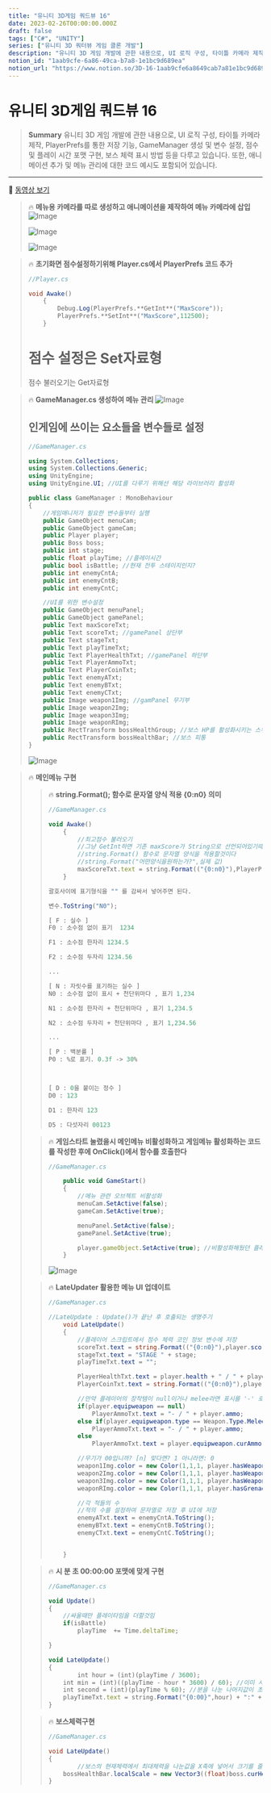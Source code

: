 ```yaml
---
title: "유니티 3D게임 쿼드뷰 16"
date: 2023-02-26T00:00:00.000Z
draft: false
tags: ["C#", "UNITY"]
series: ["유니티 3D 쿼터뷰 게임 클론 개발"]
description: "유니티 3D 게임 개발에 관한 내용으로, UI 로직 구성, 타이틀 카메라 제작, PlayerPrefs를 통한 저장 기능, GameManager 생성 및 변수 설정, 점수 및 플레이 시간 포맷 구현, 보스 체력 표시 방법 등을 다루고 있습니다. 또한, 애니메이션 추가 및 메뉴 관리에 대한 코드 예시도 포함되어 있습니다."
notion_id: "1aab9cfe-6a86-49ca-b7a8-1e1bc9d689ea"
notion_url: "https://www.notion.so/3D-16-1aab9cfe6a8649cab7a81e1bc9d689ea"
---
```


# 유니티 3D게임 쿼드뷰 16

> **Summary**
> 유니티 3D 게임 개발에 관한 내용으로, UI 로직 구성, 타이틀 카메라 제작, PlayerPrefs를 통한 저장 기능, GameManager 생성 및 변수 설정, 점수 및 플레이 시간 포맷 구현, 보스 체력 표시 방법 등을 다루고 있습니다. 또한, 애니메이션 추가 및 메뉴 관리에 대한 코드 예시도 포함되어 있습니다.

---

🎥 [동영상 보기](https://www.youtube.com/watch?v=7B9BsVnG8D8&list=PLO-mt5Iu5TeYkrBzWKuTCl6IUm_bA6BKy&index=16)

> 🔥 **메뉴용 카메라를 따로 생성하고 애니메이션을 제작하여 메뉴 카메라에 삽입**
> ![Image](https://prod-files-secure.s3.us-west-2.amazonaws.com/09ccd4d5-876c-4bba-bbdf-cc77a0a11257/df87470e-df6e-4b50-b0f5-e05e52056a6f/Untitled.png?X-Amz-Algorithm=AWS4-HMAC-SHA256&X-Amz-Content-Sha256=UNSIGNED-PAYLOAD&X-Amz-Credential=ASIAZI2LB466RPI2GPKF%2F20250724%2Fus-west-2%2Fs3%2Faws4_request&X-Amz-Date=20250724T120153Z&X-Amz-Expires=3600&X-Amz-Security-Token=IQoJb3JpZ2luX2VjEAQaCXVzLXdlc3QtMiJGMEQCIER68DXoyFn59G%2BfwjbQfJU%2F8f2mUhQjfwsMuZ6MbFtPAiAsO0%2FKt99IQmVchNC%2F9MKBBXO1ImtkMhNknrVLsRs0DCr%2FAwgtEAAaDDYzNzQyMzE4MzgwNSIM44EJGKNjLXliwoWBKtwDL%2F7zyo%2BTK1pCg7IXh5SBg6YOL2dOovOe62CN%2FL1FYZLs2ObP5Ju9stR88uMGLoqUJW0G3WdBcF4X5R0e4coovTP79vwIymY0Y4bZfva9d3q6PqO7L5iKKEv5DNkozJEt%2B2QNc%2FZFZTVW8vBvQPps8EcDuVRamubr7UiCgvKImzBV4FsXbhJrIUtv%2FMabVA85WzNl5dXOeleb4TuQCiCWtDH0MIcAonxqen%2FPWms3OJKm1h11qAN7uX%2BBiYu3qQgKE8MEkF%2FIy%2F5FOTf7LjVK0S2M0RHGPC%2BY2L1bzc2BVQuEqX3WqDCVjZ7tjjDYSVADJvG8MaPf7bidvka7R2PFRwOx5qqzsy6qv0xcKXJQ287ETd3VjB2Qr4Xer3KV82R0BPkBEMGFHT0%2FWBoIeB0sUbus%2BnBCK%2FCUgfnx7HZJyPxBT%2FTkJH3OdziThZyQ5nPpyUIlgY6HfKnTSds4OuMka4sy4b%2F%2BSXK0vIvElb665OQ5fxwBp7Xi5ArIEvwVeX9iFEAPYxvEswTZE1dOSlw0yqTSGZeEvo1QZCuumrNew0NQvwaH1QbNbtcTG4fw9NmXc9UOnHbAqQuqY9v8ZvMNQatYD4LRrNV3rtX97thma7MNd2FYNFI%2FPmUROtUwtr%2BIxAY6pgGlcGqyDSfw98R5QYRt9uAOUJh8duVi0nikGu6oB6M7WgRkFHLvGxup3Z9t%2BltTZFf8j0lU9hIYmjV1cPad0PVcId5KgThc8FiLN8vdOWCLF1Ou%2F1G%2B290OiChENhuXmTLkCb%2FMOAGn8meyCbXF2C2WvvSqA9k5isCNp0L4ZwCfmUQR0l%2FianhhkYw50zzTd9%2B9t7Qscbg97n40xoiGTqtXVkHfyOuM&X-Amz-Signature=3b1f3bb9b7d9f63f54a33a76ebcf3e3a3b5ed31e1022dece7e550996eaeeb375&X-Amz-SignedHeaders=host&x-amz-checksum-mode=ENABLED&x-id=GetObject)
>
> ![Image](https://prod-files-secure.s3.us-west-2.amazonaws.com/09ccd4d5-876c-4bba-bbdf-cc77a0a11257/0573a780-c139-4701-b4bf-908d54bf329b/Untitled.png?X-Amz-Algorithm=AWS4-HMAC-SHA256&X-Amz-Content-Sha256=UNSIGNED-PAYLOAD&X-Amz-Credential=ASIAZI2LB466RPI2GPKF%2F20250724%2Fus-west-2%2Fs3%2Faws4_request&X-Amz-Date=20250724T120153Z&X-Amz-Expires=3600&X-Amz-Security-Token=IQoJb3JpZ2luX2VjEAQaCXVzLXdlc3QtMiJGMEQCIER68DXoyFn59G%2BfwjbQfJU%2F8f2mUhQjfwsMuZ6MbFtPAiAsO0%2FKt99IQmVchNC%2F9MKBBXO1ImtkMhNknrVLsRs0DCr%2FAwgtEAAaDDYzNzQyMzE4MzgwNSIM44EJGKNjLXliwoWBKtwDL%2F7zyo%2BTK1pCg7IXh5SBg6YOL2dOovOe62CN%2FL1FYZLs2ObP5Ju9stR88uMGLoqUJW0G3WdBcF4X5R0e4coovTP79vwIymY0Y4bZfva9d3q6PqO7L5iKKEv5DNkozJEt%2B2QNc%2FZFZTVW8vBvQPps8EcDuVRamubr7UiCgvKImzBV4FsXbhJrIUtv%2FMabVA85WzNl5dXOeleb4TuQCiCWtDH0MIcAonxqen%2FPWms3OJKm1h11qAN7uX%2BBiYu3qQgKE8MEkF%2FIy%2F5FOTf7LjVK0S2M0RHGPC%2BY2L1bzc2BVQuEqX3WqDCVjZ7tjjDYSVADJvG8MaPf7bidvka7R2PFRwOx5qqzsy6qv0xcKXJQ287ETd3VjB2Qr4Xer3KV82R0BPkBEMGFHT0%2FWBoIeB0sUbus%2BnBCK%2FCUgfnx7HZJyPxBT%2FTkJH3OdziThZyQ5nPpyUIlgY6HfKnTSds4OuMka4sy4b%2F%2BSXK0vIvElb665OQ5fxwBp7Xi5ArIEvwVeX9iFEAPYxvEswTZE1dOSlw0yqTSGZeEvo1QZCuumrNew0NQvwaH1QbNbtcTG4fw9NmXc9UOnHbAqQuqY9v8ZvMNQatYD4LRrNV3rtX97thma7MNd2FYNFI%2FPmUROtUwtr%2BIxAY6pgGlcGqyDSfw98R5QYRt9uAOUJh8duVi0nikGu6oB6M7WgRkFHLvGxup3Z9t%2BltTZFf8j0lU9hIYmjV1cPad0PVcId5KgThc8FiLN8vdOWCLF1Ou%2F1G%2B290OiChENhuXmTLkCb%2FMOAGn8meyCbXF2C2WvvSqA9k5isCNp0L4ZwCfmUQR0l%2FianhhkYw50zzTd9%2B9t7Qscbg97n40xoiGTqtXVkHfyOuM&X-Amz-Signature=2cf1511b3da8b58d617285bd0ff2f32cbef979d65a2ecdd0bfad35a62ee0baf9&X-Amz-SignedHeaders=host&x-amz-checksum-mode=ENABLED&x-id=GetObject)
>
> ![Image](https://prod-files-secure.s3.us-west-2.amazonaws.com/09ccd4d5-876c-4bba-bbdf-cc77a0a11257/07401724-6c7e-4620-b7b4-f455d795ed51/Untitled.png?X-Amz-Algorithm=AWS4-HMAC-SHA256&X-Amz-Content-Sha256=UNSIGNED-PAYLOAD&X-Amz-Credential=ASIAZI2LB466RPI2GPKF%2F20250724%2Fus-west-2%2Fs3%2Faws4_request&X-Amz-Date=20250724T120153Z&X-Amz-Expires=3600&X-Amz-Security-Token=IQoJb3JpZ2luX2VjEAQaCXVzLXdlc3QtMiJGMEQCIER68DXoyFn59G%2BfwjbQfJU%2F8f2mUhQjfwsMuZ6MbFtPAiAsO0%2FKt99IQmVchNC%2F9MKBBXO1ImtkMhNknrVLsRs0DCr%2FAwgtEAAaDDYzNzQyMzE4MzgwNSIM44EJGKNjLXliwoWBKtwDL%2F7zyo%2BTK1pCg7IXh5SBg6YOL2dOovOe62CN%2FL1FYZLs2ObP5Ju9stR88uMGLoqUJW0G3WdBcF4X5R0e4coovTP79vwIymY0Y4bZfva9d3q6PqO7L5iKKEv5DNkozJEt%2B2QNc%2FZFZTVW8vBvQPps8EcDuVRamubr7UiCgvKImzBV4FsXbhJrIUtv%2FMabVA85WzNl5dXOeleb4TuQCiCWtDH0MIcAonxqen%2FPWms3OJKm1h11qAN7uX%2BBiYu3qQgKE8MEkF%2FIy%2F5FOTf7LjVK0S2M0RHGPC%2BY2L1bzc2BVQuEqX3WqDCVjZ7tjjDYSVADJvG8MaPf7bidvka7R2PFRwOx5qqzsy6qv0xcKXJQ287ETd3VjB2Qr4Xer3KV82R0BPkBEMGFHT0%2FWBoIeB0sUbus%2BnBCK%2FCUgfnx7HZJyPxBT%2FTkJH3OdziThZyQ5nPpyUIlgY6HfKnTSds4OuMka4sy4b%2F%2BSXK0vIvElb665OQ5fxwBp7Xi5ArIEvwVeX9iFEAPYxvEswTZE1dOSlw0yqTSGZeEvo1QZCuumrNew0NQvwaH1QbNbtcTG4fw9NmXc9UOnHbAqQuqY9v8ZvMNQatYD4LRrNV3rtX97thma7MNd2FYNFI%2FPmUROtUwtr%2BIxAY6pgGlcGqyDSfw98R5QYRt9uAOUJh8duVi0nikGu6oB6M7WgRkFHLvGxup3Z9t%2BltTZFf8j0lU9hIYmjV1cPad0PVcId5KgThc8FiLN8vdOWCLF1Ou%2F1G%2B290OiChENhuXmTLkCb%2FMOAGn8meyCbXF2C2WvvSqA9k5isCNp0L4ZwCfmUQR0l%2FianhhkYw50zzTd9%2B9t7Qscbg97n40xoiGTqtXVkHfyOuM&X-Amz-Signature=7e71a45d41955c1031af81ffd4631d9e8cd3ec9ec62e85b198cecac46c76764f&X-Amz-SignedHeaders=host&x-amz-checksum-mode=ENABLED&x-id=GetObject)
>
>

> 🔥 **초기화면 점수설정하기위해 Player.cs에서 PlayerPrefs 코드 추가**
> ```c#
> //Player.cs
>
> void Awake()
>     {
>         Debug.Log(PlayerPrefs.**GetInt**("MaxScore"));
>         PlayerPrefs.**SetInt**("MaxScore",112500);
>     }
> ```
>
> # 점수 설정은 Set자료형
> 점수 불러오기는 Get자료형
>
>

> 🔥 **GameManager.cs 생성하여 메뉴 관리**
> ![Image](https://prod-files-secure.s3.us-west-2.amazonaws.com/09ccd4d5-876c-4bba-bbdf-cc77a0a11257/1f0cb8e0-33a5-4e03-9c6c-7f0a7e57613b/Untitled.png?X-Amz-Algorithm=AWS4-HMAC-SHA256&X-Amz-Content-Sha256=UNSIGNED-PAYLOAD&X-Amz-Credential=ASIAZI2LB4667CM4FUNE%2F20250724%2Fus-west-2%2Fs3%2Faws4_request&X-Amz-Date=20250724T120154Z&X-Amz-Expires=3600&X-Amz-Security-Token=IQoJb3JpZ2luX2VjEAQaCXVzLXdlc3QtMiJHMEUCIG89M6zbMmclqB4tAuAg23lrWW6Bq7pVexyRogGkbQOZAiEAg6VaF0AiAPnWHB9DCqbj6PFwDsVeug4GmbH94PLcbIMq%2FwMILRAAGgw2Mzc0MjMxODM4MDUiDLwf%2BgWaypept7ycIircA05nh5R1FfJ5aj7gHPWbcJ2Mz1XWEvA9XaPvQB%2FHd5uF%2F0%2F2Ixr39JU2l7jQN%2FrAhe3lPhCaqamkmlE1CpLTdxD6jw1s%2BnR4dxA%2FX2qlZEQVzYKJMk8eou5JBtHAnHSewZZIqXEFNpnQrzPUTeD%2BeVKCOlICVpFK2vv%2FpqrKZH5oX%2FSlxb0IAeJd2P3%2BvmDbtqaBs1YsP%2FU%2Fm8OLGqEq0y5hQsOBfrF0OxnWUpKwTfi3fWuAhSQot%2BiigwRO17iKfZ8my8tmoiD5tsFNacmQMt0qnMk1kYiiJrS55aZl8F2lsdFkWwAw64A7tgKwtP0GKUkPWy31P10nfUvDBl%2FAlsbTWr71KK4hfrBFWzU0MA9x2gojPJcs5ytSxVETBvlkIhlvA35moHIVEKwqA2p%2FFAAVArKYYvN5wd%2BpzEYnmC%2FW%2B3QFV%2FT6qGq3J6fqd7o3fmBIuIL%2BtbpNW1In7rYkbxgWzyIjH9GTGf6zE%2BHWCKnjjVimhua9qyrklYgXb3E3726bPlt9Ubi250hGUi7H%2F5SiqJAH3M5i5L0a4XB8rgNI1HzMeUo7%2ByWScckJ3iE8soI9JKSiNosG9m2EySDRFazfC6qKVPiLwNCI%2FJKU6g5jCrj%2Fh1GBxgcO7a4VMLy%2FiMQGOqUBfyc4IPuwhgQN03TzZtlHBUnm%2FvWmsEf3fz%2FbZY%2B3GiS82QEvdjGq1BVUHeN4Xgm4hb%2FRvl2%2FTMu%2B7wt4ahxXVUf0RPrrHk05wVOa9cPUEW9S4VS6Ss3aLNI%2BkJyrDeBmlmRRzEtgFhy3zvVvhTmnmp3H0Y9ISv7UhXN9QMHIuSMVRyw20r%2BguTJrRH7hRDfUu3fsMBazYg53pDs4IpH2sY6J5pSH&X-Amz-Signature=08334d70ab11466bcd154018bb2b592f013e44de11fd0484798f7e94badda834&X-Amz-SignedHeaders=host&x-amz-checksum-mode=ENABLED&x-id=GetObject)
>
> ## 인게임에 쓰이는 요소들을 변수들로 설정
>
> ```c#
> //GameManager.cs
>
> using System.Collections;
> using System.Collections.Generic;
> using UnityEngine;
> using UnityEngine.UI; //UI를 다루기 위해선 해당 라이브러리 활성화
>
> public class GameManager : MonoBehaviour
> {
>     //게임매니저가 필요한 변수들부터 실행
>     public GameObject menuCam;
>     public GameObject gameCam;
>     public Player player;
>     public Boss boss;
>     public int stage;
>     public float playTime; //플레이시간
>     public bool isBattle; //현재 전투 스테이지인지?
>     public int enemyCntA;
>     public int enemyCntB;
>     public int enemyCntC;
>
>     //UI를 위한 변수설정
>     public GameObject menuPanel;
>     public GameObject gamePanel;
>     public Text maxScoreTxt;
>     public Text scoreTxt; //gamePanel 상단부
>     public Text stageTxt;
>     public Text playTimeTxt;
>     public Text PlayerHealthTxt; //gamePanel 하단부
>     public Text PlayerAmmoTxt;
>     public Text PlayerCoinTxt;
>     public Text enemyATxt;
>     public Text enemyBTxt;
>     public Text enemyCTxt;
>     public Image weapon1Img; //gamPanel 무기부
>     public Image weapon2Img;
>     public Image weapon3Img;
>     public Image weaponRImg;
>     public RectTransform bossHealthGroup; //보스 HP를 활성화시키는 스위치
>     public RectTransform bossHealthBar; //보스 피통
> }
> ```
>
> ![Image](https://prod-files-secure.s3.us-west-2.amazonaws.com/09ccd4d5-876c-4bba-bbdf-cc77a0a11257/d012f7be-ee44-4051-9499-48f353a92d7a/Untitled.png?X-Amz-Algorithm=AWS4-HMAC-SHA256&X-Amz-Content-Sha256=UNSIGNED-PAYLOAD&X-Amz-Credential=ASIAZI2LB4667CM4FUNE%2F20250724%2Fus-west-2%2Fs3%2Faws4_request&X-Amz-Date=20250724T120154Z&X-Amz-Expires=3600&X-Amz-Security-Token=IQoJb3JpZ2luX2VjEAQaCXVzLXdlc3QtMiJHMEUCIG89M6zbMmclqB4tAuAg23lrWW6Bq7pVexyRogGkbQOZAiEAg6VaF0AiAPnWHB9DCqbj6PFwDsVeug4GmbH94PLcbIMq%2FwMILRAAGgw2Mzc0MjMxODM4MDUiDLwf%2BgWaypept7ycIircA05nh5R1FfJ5aj7gHPWbcJ2Mz1XWEvA9XaPvQB%2FHd5uF%2F0%2F2Ixr39JU2l7jQN%2FrAhe3lPhCaqamkmlE1CpLTdxD6jw1s%2BnR4dxA%2FX2qlZEQVzYKJMk8eou5JBtHAnHSewZZIqXEFNpnQrzPUTeD%2BeVKCOlICVpFK2vv%2FpqrKZH5oX%2FSlxb0IAeJd2P3%2BvmDbtqaBs1YsP%2FU%2Fm8OLGqEq0y5hQsOBfrF0OxnWUpKwTfi3fWuAhSQot%2BiigwRO17iKfZ8my8tmoiD5tsFNacmQMt0qnMk1kYiiJrS55aZl8F2lsdFkWwAw64A7tgKwtP0GKUkPWy31P10nfUvDBl%2FAlsbTWr71KK4hfrBFWzU0MA9x2gojPJcs5ytSxVETBvlkIhlvA35moHIVEKwqA2p%2FFAAVArKYYvN5wd%2BpzEYnmC%2FW%2B3QFV%2FT6qGq3J6fqd7o3fmBIuIL%2BtbpNW1In7rYkbxgWzyIjH9GTGf6zE%2BHWCKnjjVimhua9qyrklYgXb3E3726bPlt9Ubi250hGUi7H%2F5SiqJAH3M5i5L0a4XB8rgNI1HzMeUo7%2ByWScckJ3iE8soI9JKSiNosG9m2EySDRFazfC6qKVPiLwNCI%2FJKU6g5jCrj%2Fh1GBxgcO7a4VMLy%2FiMQGOqUBfyc4IPuwhgQN03TzZtlHBUnm%2FvWmsEf3fz%2FbZY%2B3GiS82QEvdjGq1BVUHeN4Xgm4hb%2FRvl2%2FTMu%2B7wt4ahxXVUf0RPrrHk05wVOa9cPUEW9S4VS6Ss3aLNI%2BkJyrDeBmlmRRzEtgFhy3zvVvhTmnmp3H0Y9ISv7UhXN9QMHIuSMVRyw20r%2BguTJrRH7hRDfUu3fsMBazYg53pDs4IpH2sY6J5pSH&X-Amz-Signature=62d5c997b01a3fe8ee95dee94391a944c59f63ffa2258046bbaace4286c99051&X-Amz-SignedHeaders=host&x-amz-checksum-mode=ENABLED&x-id=GetObject)
>
>

> 🔥 **메인메뉴 구현**
> > 🔥 **string.Format(); 함수로 문자열 양식 적용 {0:n0} 의미**
> > ```javascript
> > //GameManager.cs
> >
> > void Awake() 
> >     {
> >         //최고점수 불러오기
> >         //그냥 GetInt하면 기존 maxScore가 String으로 선언되어있기때문에
> >         //string.Format() 함수로 문자열 양식을 적용할것이다
> >         //string.Format("어떤양식을원하는가?",실제 값)
> >         maxScoreTxt.text = string.Format(("{0:n0}"),PlayerPrefs.GetInt("MaxScore"));
> >     }
> > ```
> >
> > ```c#
> > 괄호사이에 표기형식을 "" 를 감싸서 넣어주면 된다.
> >
> > 변수.ToString("N0"); 
> >
> > [ F : 실수 ]
> > F0 : 소수점 없이 표기  1234
> >
> > F1 : 소수점 한자리 1234.5
> >
> > F2 : 소수점 두자리 1234.56
> >
> > ...
> >
> > [ N : 자릿수를 표기하는 실수 ]
> > N0 : 소수점 없이 표시 + 천단위마다 , 표기 1,234
> >
> > N1 : 소수점 한자리 + 천단위마다 , 표기 1,234.5
> >
> > N2 : 소수점 두자리 + 천단위마다 , 표기 1,234.56
> >
> > ...
> >
> > [ P : 백분률 ]
> > P0 : %로 표기. 0.3f -> 30%
> >
> >
> >
> > [ D : 0을 붙이는 정수 ]
> > D0 : 123
> >
> > D1 : 한자리 123
> >
> > D5 : 다섯자리 00123
> > ```
> >
> >
>
> > 🔥 **게임스타트 눌렸을시 메인메뉴 비활성화하고 게임메뉴 활성화하는 코드를 작성한 후에 OnClick()에서 함수를 호출한다**
> > ```javascript
> > //GameManager.cs
> >
> >     public void GameStart()
> >     {
> >         //메뉴 관련 오브젝트 비활성화
> >         menuCam.SetActive(false);
> >         gameCam.SetActive(true);
> >
> >         menuPanel.SetActive(false);
> >         gamePanel.SetActive(true);
> >
> >         player.gameObject.SetActive(true); //비활성화해뒀던 플레이어 오브젝트 활성화
> >     }
> > ```
> >
> > ![Image](https://prod-files-secure.s3.us-west-2.amazonaws.com/09ccd4d5-876c-4bba-bbdf-cc77a0a11257/5e6fc347-8594-4849-beea-8bd093e99e04/Untitled.png?X-Amz-Algorithm=AWS4-HMAC-SHA256&X-Amz-Content-Sha256=UNSIGNED-PAYLOAD&X-Amz-Credential=ASIAZI2LB466YFG2JC7L%2F20250724%2Fus-west-2%2Fs3%2Faws4_request&X-Amz-Date=20250724T120155Z&X-Amz-Expires=3600&X-Amz-Security-Token=IQoJb3JpZ2luX2VjEAQaCXVzLXdlc3QtMiJIMEYCIQD4icC%2BzVGE%2FlLYqtC%2B%2F8NUTS5jd%2B69ZuLVNfj13jz8QgIhAIoWBGpUS2GeAFCiAtS%2Fd5OAvXpQfaFpqzNjeh86zK38Kv8DCC0QABoMNjM3NDIzMTgzODA1IgwOVxKLA6L%2BPHBjkikq3AO8Xko5%2B5j0M92BwCtLZ%2F7ueJCBTdN2GGj5oJUVVEfm5AwQf9S3se7F1LEgmowoG%2BwyM6stZFCIbeuFyM3MyeVbh%2FK1EPHTXtlhU2Ny3rGqpas1BaL5c90%2FwxIyzyGGFY1b879BRfaL%2B7nKC7Iu3Oa8rvTYcEIet2EVs6Yl40Yh1TJhKrTP3T%2FSSKEXQyO15h9Ads6QW3W36sHgaAcBEPtLVoxgtW9fHOxhfAjkauS7Sr%2FNsZ2K9wz%2FZxByZufzee%2FY1PDzIIg8ydGcdJ3O7bkmNFhQ9Waq%2Far7iXizNTF3t%2FsvrFE6uVWfna62YliyiahIlLd1Ix7JGAVR5NJn62iQSmcuVmLr4PAD%2Fx1y%2BX2R8DClCdmZKs19wgKFuUSv4UE%2Fe0ppnYF%2FzD0yNX%2B8gOkkx2UXzjAjHteJW1IjkCR6CQDK6qATdCmg6kAb7ZO9B0MpQ9R24zJI2BSijZ5suWxKQvZi4QNrDZ9TQqM7PyvWriqsb34OyVhEbyRIjhRbUMkUx5ZW2rH%2FYkXjALIrTB%2FutjvgwemSOeulP1oGbGoTmrcm8nxsnaXvq3jPiuHhEzSgcrRxcOnjCwz3Bo31oGyy5q7OabHgsASbGjjzdtjTGoBxCa9qTkVa36aCoDCsv4jEBjqkAXv8QIeE%2BYPn%2BKJ%2FH1pNGFebLubiu7Vt7QyZQOMAfJhwkdc4sj9rljfDFUO4qK66TQtdqkUq0qhk3IM6W%2Bjx0fTTE0r79s%2BJejVcXU0Gv0AR5cMQbGrWhWNwpiugBcjhtKgSiQllKBMHHo6whDWS9LkOmfts5HsfIY7rc07aXQKVSo3nv%2FCwejJ9QkVxQDrpHmYhfIBhh0JaemAAKolgSK4EPkeB&X-Amz-Signature=1913b720c1e4007da15822626cc96822b58e53101c314f56557a8468433e85ea&X-Amz-SignedHeaders=host&x-amz-checksum-mode=ENABLED&x-id=GetObject)
> >
> >
>
> > 🔥 **LateUpdater 활용한 메뉴 UI 업데이트**
> > ```c#
> > //GameManager.cs
> >
> > //LateUpdate : Update()가 끝난 후 호출되는 생명주기
> >     void LateUpdate() 
> >     {
> >         //플레이어 스크립트에서 점수 체력 코인 정보 변수에 저장
> >         scoreTxt.text = string.Format(("{0:n0}"),player.score);
> >         stageTxt.text = "STAGE " + stage;
> >         playTimeTxt.text = "";
> >
> >         PlayerHealthTxt.text = player.health + " / " + player.maxHealth;
> >         PlayerCoinTxt.text = string.Format(("{0:n0}"),player.coin);
> >
> >         //만약 플레이어의 장착템이 null이거나 melee라면 표시를 '-' 로 표기
> >         if(player.equipweapon == null)
> >             PlayerAmmoTxt.text = "- / " + player.ammo;
> >         else if(player.equipweapon.type == Weapon.Type.Melee)
> >             PlayerAmmoTxt.text = "- / " + player.ammo;
> >         else
> >             PlayerAmmoTxt.text = player.equipweapon.curAmmo + " / " + player.ammo;
> >
> >         //무기가 00입니까? [n] 맞다면? 1 아니라면: 0
> >         weapon1Img.color = new Color(1,1,1, player.hasWeapons[0] ? 1 : 0); //망치
> >         weapon2Img.color = new Color(1,1,1, player.hasWeapons[1] ? 1 : 0); //권총
> >         weapon3Img.color = new Color(1,1,1, player.hasWeapons[2] ? 1 : 0); //서브머신건
> >         weaponRImg.color = new Color(1,1,1, player.hasGrenades > 0 ? 1 : 0); //수류탄이 0개보단 많다
> >
> >         //각 적들의 수
> >         //적의 수를 설정하여 문자열로 저장 후 UI에 저장
> >         enemyATxt.text = enemyCntA.ToString();
> >         enemyBTxt.text = enemyCntB.ToString();
> >         enemyCTxt.text = enemyCntC.ToString();
> >
> >
> >     }
> > ```
> >
> >
>
> > 🔥 **시 분 초 00:00:00 포맷에 맞게 구현**
> > ```javascript
> > //GameManager.cs
> >
> > void Update()
> > {
> >     //싸울때만 플레이타임을 더할것임
> >     if(isBattle)
> >         playTime  += Time.deltaTime;
> >
> > }
> >
> > void LateUpdate()
> > {
> > 		int hour = (int)(playTime / 3600);
> >     int min = (int)((playTime - hour * 3600) / 60); //이미 시간단위로 나눴기 때문에 그 나눈값을 60으로 나눔
> >     int second = (int)(playTime % 60); //분을 나눈 나머지값이 초다
> >     playTimeTxt.text = string.Format("{0:00}",hour) + ":" + string.Format("{0:00}",min) + ":" + string.Format("{0:00}",second);
> > }
> > ```
> >
> >
>
> > 🔥 **보스체력구현**
> > ```c#
> > //GameManager.cs
> >
> > void LateUpdate()
> > {
> > 		//보스의 현재체력에서 최대체력을 나눈값을 X축에 넣어서 크기를 줄여준다
> >     bossHealthBar.localScale = new Vector3((float)boss.curHealth / boss.maxHealth,1,1);
> > }
> > ```
> >
> >
>
>
>

